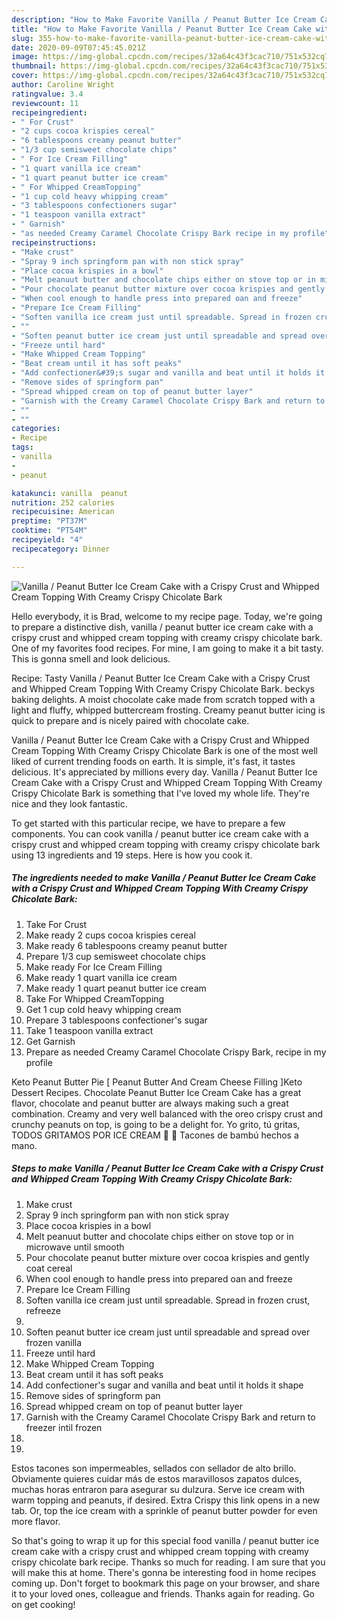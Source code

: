 ```yaml
---
description: "How to Make Favorite Vanilla / Peanut Butter Ice Cream Cake with a Crispy Crust and Whipped Cream Topping With Creamy Crispy Chicolate Bark"
title: "How to Make Favorite Vanilla / Peanut Butter Ice Cream Cake with a Crispy Crust and Whipped Cream Topping With Creamy Crispy Chicolate Bark"
slug: 355-how-to-make-favorite-vanilla-peanut-butter-ice-cream-cake-with-a-crispy-crust-and-whipped-cream-topping-with-creamy-crispy-chicolate-bark
date: 2020-09-09T07:45:45.021Z
image: https://img-global.cpcdn.com/recipes/32a64c43f3cac710/751x532cq70/vanilla-peanut-butter-ice-cream-cake-with-a-crispy-crust-and-whipped-cream-topping-with-creamy-cri-recipe-main-photo.jpg
thumbnail: https://img-global.cpcdn.com/recipes/32a64c43f3cac710/751x532cq70/vanilla-peanut-butter-ice-cream-cake-with-a-crispy-crust-and-whipped-cream-topping-with-creamy-cri-recipe-main-photo.jpg
cover: https://img-global.cpcdn.com/recipes/32a64c43f3cac710/751x532cq70/vanilla-peanut-butter-ice-cream-cake-with-a-crispy-crust-and-whipped-cream-topping-with-creamy-cri-recipe-main-photo.jpg
author: Caroline Wright
ratingvalue: 3.4
reviewcount: 11
recipeingredient:
- " For Crust"
- "2 cups cocoa krispies cereal"
- "6 tablespoons creamy peanut butter"
- "1/3 cup semisweet chocolate chips"
- " For Ice Cream Filling"
- "1 quart vanilla ice cream"
- "1 quart peanut butter ice cream"
- " For Whipped CreamTopping"
- "1 cup cold heavy whipping cream"
- "3 tablespoons confectioners sugar"
- "1 teaspoon vanilla extract"
- " Garnish"
- "as needed Creamy Caramel Chocolate Crispy Bark recipe in my profile"
recipeinstructions:
- "Make crust"
- "Spray 9 inch springform pan with non stick spray"
- "Place cocoa krispies in a bowl"
- "Melt peanuut butter and chocolate chips either on stove top or in microwave until smooth"
- "Pour chocolate peanut butter mixture over cocoa krispies and gently coat cereal"
- "When cool enough to handle press into prepared oan and freeze"
- "Prepare Ice Cream Filling"
- "Soften vanilla ice cream just until spreadable. Spread in frozen crust, refreeze"
- ""
- "Soften peanut butter ice cream just until spreadable and spread over frozen vanilla"
- "Freeze until hard"
- "Make Whipped Cream Topping"
- "Beat cream until it has soft peaks"
- "Add confectioner&#39;s sugar and vanilla and beat until it holds it shape"
- "Remove sides of springform pan"
- "Spread whipped cream on top of peanut butter layer"
- "Garnish with the Creamy Caramel Chocolate Crispy Bark and return to freezer intil frozen"
- ""
- ""
categories:
- Recipe
tags:
- vanilla
- 
- peanut

katakunci: vanilla  peanut 
nutrition: 252 calories
recipecuisine: American
preptime: "PT37M"
cooktime: "PT54M"
recipeyield: "4"
recipecategory: Dinner

---
```



![Vanilla / Peanut Butter Ice Cream Cake with a Crispy Crust and Whipped Cream Topping With Creamy Crispy Chicolate Bark](https://img-global.cpcdn.com/recipes/32a64c43f3cac710/751x532cq70/vanilla-peanut-butter-ice-cream-cake-with-a-crispy-crust-and-whipped-cream-topping-with-creamy-cri-recipe-main-photo.jpg)

Hello everybody, it is Brad, welcome to my recipe page. Today, we're going to prepare a distinctive dish, vanilla / peanut butter ice cream cake with a crispy crust and whipped cream topping with creamy crispy chicolate bark. One of my favorites food recipes. For mine, I am going to make it a bit tasty. This is gonna smell and look delicious.

Recipe: Tasty Vanilla / Peanut Butter Ice Cream Cake with a Crispy Crust and Whipped Cream Topping With Creamy Crispy Chicolate Bark. beckys baking delights. A moist chocolate cake made from scratch topped with a light and fluffy, whipped buttercream frosting. Creamy peanut butter icing is quick to prepare and is nicely paired with chocolate cake.

Vanilla / Peanut Butter Ice Cream Cake with a Crispy Crust and Whipped Cream Topping With Creamy Crispy Chicolate Bark is one of the most well liked of current trending foods on earth. It is simple, it's fast, it tastes delicious. It's appreciated by millions every day. Vanilla / Peanut Butter Ice Cream Cake with a Crispy Crust and Whipped Cream Topping With Creamy Crispy Chicolate Bark is something that I've loved my whole life. They're nice and they look fantastic.


To get started with this particular recipe, we have to prepare a few components. You can cook vanilla / peanut butter ice cream cake with a crispy crust and whipped cream topping with creamy crispy chicolate bark using 13 ingredients and 19 steps. Here is how you cook it.

<!--inarticleads1-->

##### The ingredients needed to make Vanilla / Peanut Butter Ice Cream Cake with a Crispy Crust and Whipped Cream Topping With Creamy Crispy Chicolate Bark:

1. Take  For Crust
1. Make ready 2 cups cocoa krispies cereal
1. Make ready 6 tablespoons creamy peanut butter
1. Prepare 1/3 cup semisweet chocolate chips
1. Make ready  For Ice Cream Filling
1. Make ready 1 quart vanilla ice cream
1. Make ready 1 quart peanut butter ice cream
1. Take  For Whipped CreamTopping
1. Get 1 cup cold heavy whipping cream
1. Prepare 3 tablespoons confectioner&#39;s sugar
1. Take 1 teaspoon vanilla extract
1. Get  Garnish
1. Prepare as needed Creamy Caramel Chocolate Crispy Bark, recipe in my profile


Keto Peanut Butter Pie [ Peanut Butter And Cream Cheese Filling ]Keto Dessert Recipes. Chocolate Peanut Butter Ice Cream Cake has a great flavor, chocolate and peanut butter are always making such a great combination. Creamy and very well balanced with the oreo crispy crust and crunchy peanuts on top, is going to be a delight for. Yo grito, tú gritas, TODOS GRITAMOS POR ICE CREAM 🍦 🍦 Tacones de bambú hechos a mano. 

<!--inarticleads2-->

##### Steps to make Vanilla / Peanut Butter Ice Cream Cake with a Crispy Crust and Whipped Cream Topping With Creamy Crispy Chicolate Bark:

1. Make crust
1. Spray 9 inch springform pan with non stick spray
1. Place cocoa krispies in a bowl
1. Melt peanuut butter and chocolate chips either on stove top or in microwave until smooth
1. Pour chocolate peanut butter mixture over cocoa krispies and gently coat cereal
1. When cool enough to handle press into prepared oan and freeze
1. Prepare Ice Cream Filling
1. Soften vanilla ice cream just until spreadable. Spread in frozen crust, refreeze
1. 
1. Soften peanut butter ice cream just until spreadable and spread over frozen vanilla
1. Freeze until hard
1. Make Whipped Cream Topping
1. Beat cream until it has soft peaks
1. Add confectioner&#39;s sugar and vanilla and beat until it holds it shape
1. Remove sides of springform pan
1. Spread whipped cream on top of peanut butter layer
1. Garnish with the Creamy Caramel Chocolate Crispy Bark and return to freezer intil frozen
1. 
1. 


Estos tacones son impermeables, sellados con sellador de alto brillo. Obviamente quieres cuidar más de estos maravillosos zapatos dulces, muchas horas entraron para asegurar su dulzura. Serve ice cream with warm topping and peanuts, if desired. Extra Crispy this link opens in a new tab. Or, top the ice cream with a sprinkle of peanut butter powder for even more flavor. 

So that's going to wrap it up for this special food vanilla / peanut butter ice cream cake with a crispy crust and whipped cream topping with creamy crispy chicolate bark recipe. Thanks so much for reading. I am sure that you will make this at home. There's gonna be interesting food in home recipes coming up. Don't forget to bookmark this page on your browser, and share it to your loved ones, colleague and friends. Thanks again for reading. Go on get cooking!
